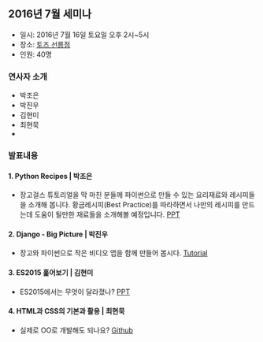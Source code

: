 ## 2016년 7월 세미나
* 일시: 2016년 7월 16일 토요일 오후 2시~5시
* 장소: [토즈 선릉점](http://map.naver.com/?lng=127.0528131&lat=37.5046038&dlevel=11&mapmode=0&pinId=18468993&pinType=site&enc=b64)
* 인원: 40명

### 연사자 소개 
- 박조은
- 박진우
- 김현미
- 최현묵
- 
### 발표내용
#### 1. Python Recipes | 박조은
- 장고걸스 튜토리얼을 막 마친 분들께 파이썬으로 만들 수 있는 요리재료와 레시피들을 소개해 봅니다. 황금레시피(Best Practice)를 따라하면서 나만의 레시피를 만드는데 도움이 될만한 재료들을 소개해볼 예정입니다.
[PPT](http://www.slideshare.net/zzonee/python-recipes-for-django-girls-seoul)

#### 2. Django - Big Picture | 박진우
- 장고와 파이썬으로 작은 비디오 앱을 함께 만들어 봅시다. 
[Tutorial](https://jinpark-dg.gitbooks.io/djangotube/content/)

#### 3. ES2015 훑어보기 | 김현미
- ES2015에서는 무엇이 달라졌나?
[PPT](http://www.slideshare.net/hyeonmikim77/es2015-for-django-girls-seoul)

#### 4. HTML과 CSS의 기본과 활용 | 최현묵
- 실제로 OO로 개발해도 되나요?
[Github](https://github.com/kyunooh/django-girls-july-seminar)
